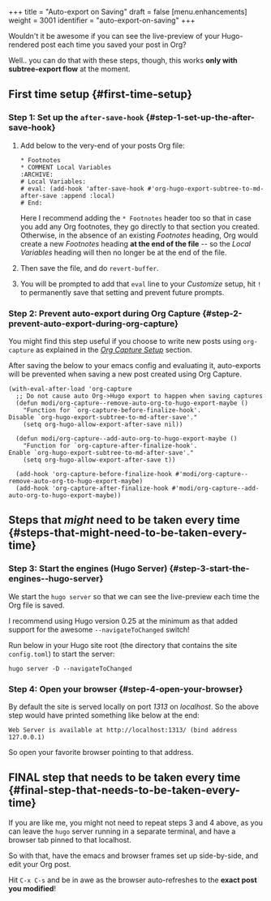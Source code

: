 +++
title = "Auto-export on Saving"
draft = false
[menu.enhancements]
  weight = 3001
  identifier = "auto-export-on-saving"
+++

Wouldn't it be awesome if you can see the live-preview of your
Hugo-rendered post each time you saved your post in Org?

Well.. you can do that with these steps, though, this works **only with
subtree-export flow** at the moment.


## First time setup {#first-time-setup}


### Step 1: Set up the `after-save-hook` {#step-1-set-up-the-after-save-hook}

1.  Add below to the very-end of your posts Org file:

    ```
    ​* Footnotes
    ​* COMMENT Local Variables                                           :ARCHIVE:
    # Local Variables:
    # eval: (add-hook 'after-save-hook #'org-hugo-export-subtree-to-md-after-save :append :local)
    # End:
    ```

    Here I recommend adding the `* Footnotes` header too so that in
    case you add any Org footnotes, they go directly to that section
    you created. Otherwise, in the absence of an existing _Footnotes_
    heading, Org would create a new _Footnotes_ heading **at the end of
    the file** -- so the _Local Variables_ heading will then no longer be
    at the end of the file.
2.  Then save the file, and do `revert-buffer`.
3.  You will be prompted to add that `eval` line to your _Customize_
    setup, hit `!` to permanently save that setting and prevent future
    prompts.


### Step 2: Prevent auto-export during Org Capture {#step-2-prevent-auto-export-during-org-capture}

You might find this step useful if you choose to write new posts using
`org-capture` as explained in the [_Org Capture Setup_](/doc/org-capture-setup) section.

After saving the below to your emacs config and evaluating it,
auto-exports will be prevented when saving a new post created using
Org Capture.

```emacs-lisp
(with-eval-after-load 'org-capture
  ;; Do not cause auto Org->Hugo export to happen when saving captures
  (defun modi/org-capture--remove-auto-org-to-hugo-export-maybe ()
    "Function for `org-capture-before-finalize-hook'.
Disable `org-hugo-export-subtree-to-md-after-save'."
    (setq org-hugo-allow-export-after-save nil))

  (defun modi/org-capture--add-auto-org-to-hugo-export-maybe ()
    "Function for `org-capture-after-finalize-hook'.
Enable `org-hugo-export-subtree-to-md-after-save'."
    (setq org-hugo-allow-export-after-save t))

  (add-hook 'org-capture-before-finalize-hook #'modi/org-capture--remove-auto-org-to-hugo-export-maybe)
  (add-hook 'org-capture-after-finalize-hook #'modi/org-capture--add-auto-org-to-hugo-export-maybe))
```


## Steps that _might_ need to be taken every time {#steps-that-might-need-to-be-taken-every-time}


### Step 3: Start the engines (Hugo Server) {#step-3-start-the-engines--hugo-server}

We start the `hugo server` so that we can see the live-preview each
time the Org file is saved.

I recommend using Hugo version 0.25 at the minimum as that added
support for the awesome `--navigateToChanged` switch!

Run below in your Hugo site root (the directory that contains the site
`config.toml`) to start the server:

```text
hugo server -D --navigateToChanged
```


### Step 4: Open your browser {#step-4-open-your-browser}

By default the site is served locally on port _1313_ on
_localhost_. So the above step would have printed something like below
at the end:

```text
Web Server is available at http://localhost:1313/ (bind address 127.0.0.1)
```

So open your favorite browser pointing to that address.


## FINAL step that needs to be taken every time {#final-step-that-needs-to-be-taken-every-time}

If you are like me, you might not need to repeat steps 3 and 4 above,
as you can leave the `hugo` server running in a separate terminal, and
have a browser tab pinned to that localhost.

So with that, have the emacs and browser frames set up side-by-side,
and edit your Org post.

Hit `C-x C-s` and be in awe as the browser auto-refreshes to the
**exact post you modified**!
